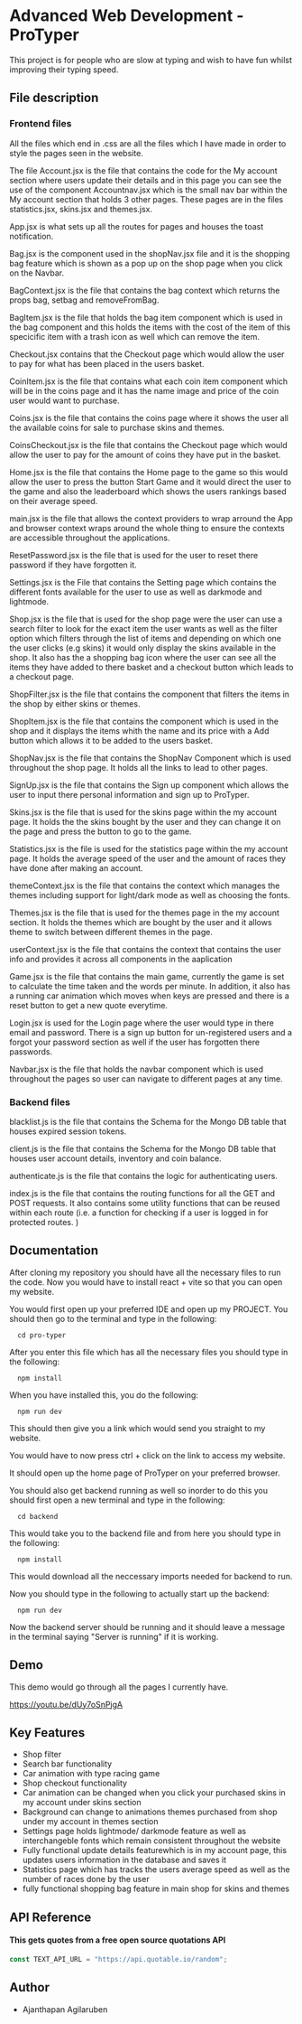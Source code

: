 # Advanced Web Development - ProTyper

This project is for people who are slow at typing and wish to have fun whilst improving their typing speed.

## File description

### Frontend files

All the files which end in .css are all the files which I have made in order to style the pages seen in the website.

The file Account.jsx is the file that contains the code for the My account section where users update their details and in this page you can see the use of the component Accountnav.jsx which is the small nav bar within the My account section that holds 3 other pages. These pages are in the files statistics.jsx, skins.jsx and themes.jsx.

App.jsx is what sets up all the routes for pages and houses the toast notification.

Bag.jsx is the component used in the shopNav.jsx file and it is the shopping bag feature which is shown as a pop up on the shop page when you click on the Navbar.

BagContext.jsx is the file that contains the bag context which returns the props bag, setbag and removeFromBag.

BagItem.jsx is the file that holds the bag item component which is used in the bag component and this holds the items with the cost of the item of this specicific item with a trash icon as well which can remove the item.

Checkout.jsx contains that the Checkout page which would allow the user to pay for what has been placed in the users basket.

CoinItem.jsx is the file that contains what each coin item component which will be in the coins page and it has the name image and price of the coin user would want to purchase.

Coins.jsx is the file that contains the coins page where it shows the user all the available coins for sale to purchase skins and themes.

CoinsCheckout.jsx is the file that contains the Checkout page which would allow the user to pay for the amount of coins they have put in the basket.

Home.jsx is the file that contains the Home page to the game so this would allow the user to press the button Start Game and it would direct the user to the game and also the leaderboard which shows the users rankings based on their average speed.

main.jsx is the file that allows the context providers to wrap arround the App and browser context wraps around the whole thing to ensure the contexts are accessible throughout the applications.

ResetPassword.jsx is the file that is used for the user to reset there password if they have forgotten it.

Settings.jsx is the File that contains the Setting page which contains the different fonts available for the user to use as well as darkmode and lightmode.

Shop.jsx is the file that is used for the shop page were the user can use a search filter to look for the exact item the user wants as well as the filter option which filters through the list of items and depending on which one the user clicks (e.g skins) it would only display the skins available in the shop. It also has the a shopping bag icon where the user can see all the items they have added to there basket and a checkout button which leads to a checkout page.

ShopFilter.jsx is the file that contains the component that filters the items in the shop by either skins or themes.

ShopItem.jsx is the file that contains the component which is used in the shop and it displays the items whith the name and its price with a Add button which allows it to be added to the users basket.

ShopNav.jsx is the file that contains the ShopNav Component which is used throughout the shop page. It holds all the links to lead to other pages.

SignUp.jsx is the file that contains the Sign up component which allows the user to input there personal information and sign up to ProTyper.

Skins.jsx is the file that is used for the skins page within the my account page. It holds the the skins bought by the user and they can change it on the page and press the button to go to the game.

Statistics.jsx is the file is used for the statistics page within the my account page. It holds the average speed of the user and the amount of races they have done after making an account.

themeContext.jsx is the file that contains the context which manages the themes including support for light/dark mode as well as choosing the fonts.

Themes.jsx is the file that is used for the themes page in the my account section. It holds the themes which are bought by the user and it allows theme to switch between different themes in the page.

userContext.jsx is the file that contains the context that contains the user info and provides it across all components in the aaplication

Game.jsx is the file that contains the main game, currently the game is set to calculate the time taken and the words per minute. In addition, it also has a running car animation which moves when keys are pressed and there is a reset button to get a new quote everytime.

Login.jsx is used for the Login page where the user would type in there email and password. There is a sign up button for un-registered users and a forgot your password section as well if the user has forgotten there passwords.

Navbar.jsx is the file that holds the navbar component which is used throughout the pages so user can navigate to different pages at any time.

### Backend files

blacklist.js is the file that contains the Schema for the Mongo DB table that houses expired session tokens.

client.js is the file that contains the Schema for the Mongo DB table that houses user account details, inventory and coin balance.

authenticate.js is the file that contains the logic for authenticating users.

index.js is the file that contains the routing functions for all the GET and POST requests. It also contains some utility functions that can be reused within each route (i.e. a function for checking if a user is logged in for protected routes. )

## Documentation

After cloning my repository you should have all the necessary files to run the code. Now you would have to install react + vite so that you can open my website.

You would first open up your preferred IDE and open up my PROJECT. You should then go to the terminal and type in the following:

```
  cd pro-typer
```

After you enter this file which has all the necessary files you should type in the following:

```
  npm install
```

When you have installed this, you do the following:

```
  npm run dev
```

This should then give you a link which would send you straight to my website.

You would have to now press ctrl + click on the link to access my website.

It should open up the home page of ProTyper on your preferred browser.

You should also get backend running as well so inorder to do this you should first open a new terminal and type in the following:

```
  cd backend
```

This would take you to the backend file and from here you should type in the following:

```
  npm install
```

This would download all the neccessary imports needed for backend to run.

Now you should type in the following to actually start up the backend:

```
  npm run dev
```

Now the backend server should be running and it should leave a message in the terminal saying "Server is running" if it is working.

## Demo

This demo would go through all the pages I currently have.

https://youtu.be/dUy7oSnPjgA

## Key Features

- Shop filter
- Search bar functionality
- Car animation with type racing game
- Shop checkout functionality
- Car animation can be changed when you click your purchased skins in my account under skins section
- Background can change to animations themes purchased from shop under my account in themes section
- Settings page holds lightmode/ darkmode feature as well as interchangeble fonts which remain consistent throughout the website
- Fully functional update details featurewhich is in my account page, this updates users information in the database and saves it
- Statistics page which has tracks the users average speed as well as the number of races done by the user
- fully functional shopping bag feature in main shop for skins and themes

## API Reference

#### This gets quotes from a free open source quotations API

```javascript
const TEXT_API_URL = "https://api.quotable.io/random";
```

## Author

- Ajanthapan Agilaruben

